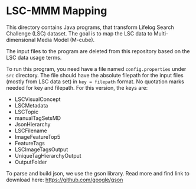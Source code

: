 # LSC-MMM Mapping

This directory contains Java programs, that transform Lifelog Search Challenge (LSC) dataset. The goal is to map the LSC data to Multi-dimensional Media Model (M-cube).

The input files to the program are deleted from this repository based on the LSC data usage terms.

To run this program, you need have a file named `config.properties` under `src` directory. The file should have the absolute filepath for the input files (mostly from LSC data set) in `key = filepath` format. No quotation marks needed for key and filepath.
For this version, the keys are:
 - LSCVisualConcept
 - LSCMetadata
 - LSCTopic
 - manualTagSetsMD
 - JsonHierarchy
 - LSCFilename
 - ImageFeatureTop5
 - FeatureTags
 - LSCImageTagsOutput
 - UniqueTagHierarchyOutput
 - OutputFolder
 
To parse and build json, we use the gson library. Read more and find link to download here: https://github.com/google/gson